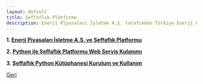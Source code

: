 ```yaml
---
layout: default
title: Şeffaflık Platformu
description: Enerji Piyasaları İşletme A.Ş. tarafından Türkiye Enerji Piyasalarına dair çeşitli birçok verinin paylaşılmakta olduğu Şeffaflık Platfomuna dair çalışmalar
---
```


**1. [Enerji Piyasaları İşletme A.Ş. ve Şeffaflık Platformu](https://nurisensoy.github.io/nurisensoy/seffaflik_platformu/nedir)**

**2. [Python ile Şeffaflık Platformu Web Servis Kulanımı](https://nurisensoy.github.io/nurisensoy/seffaflik_platformu/ornek_istek)**

**3. [Şeffaflık Python Kütüphanesi Kurulum ve Kullanım](https://nurisensoy.github.io/nurisensoy/seffaflik_platformu/seffaflik_kutuphanesi)**

[Geri](./)